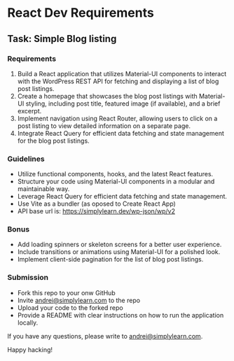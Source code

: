# React Dev Requirements

## Task: Simple Blog listing 

### Requirements
1. Build a React application that utilizes Material-UI components to interact with the WordPress REST API for fetching and displaying a list of blog post listings.
2. Create a homepage that showcases the blog post listings with Material-UI styling, including post title, featured image (if available), and a brief excerpt.
3. Implement navigation using React Router, allowing users to click on a post listing to view detailed information on a separate page.
4. Integrate React Query for efficient data fetching and state management for the blog post listings.

### Guidelines
- Utilize functional components, hooks, and the latest React features.
- Structure your code using Material-UI components in a modular and maintainable way.
- Leverage React Query for efficient data fetching and state management.
- Use Vite as a bundler (as oposed to Create React App)
- API base url is: https://simplylearn.dev/wp-json/wp/v2

### Bonus
- Add loading spinners or skeleton screens for a better user experience.
- Include transitions or animations using Material-UI for a polished look.
- Implement client-side pagination for the list of blog post listings.

### Submission
- Fork this repo to your onw GitHub
- Invite andrei@simplylearn.com to the repo
- Upload your code to the forked repo
- Provide a README with clear instructions on how to run the application locally.

If you have any questions, please write to andrei@simplylearn.com.

Happy hacking!
